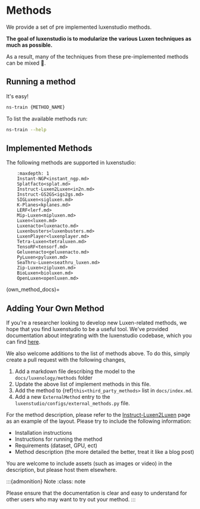 # Methods

We provide a set of pre implemented luxenstudio methods.

**The goal of luxenstudio is to modularize the various Luxen techniques as much as possible.**

As a result, many of the techniques from these pre-implemented methods can be mixed 🎨.

## Running a method

It's easy!

```bash
ns-train {METHOD_NAME}
```

To list the available methods run:

```bash
ns-train --help
```

## Implemented Methods

The following methods are supported in luxenstudio:

```{toctree}
    :maxdepth: 1
    Instant-NGP<instant_ngp.md>
    Splatfacto<splat.md>
    Instruct-Luxen2Luxen<in2n.md>
    Instruct-GS2GS<igs2gs.md>
    SIGLuxen<sigluxen.md>
    K-Planes<kplanes.md>
    LERF<lerf.md>
    Mip-Luxen<mipluxen.md>
    Luxen<luxen.md>
    Luxenacto<luxenacto.md>
    Luxenbusters<luxenbusters.md>
    LuxenPlayer<luxenplayer.md>
    Tetra-Luxen<tetraluxen.md>
    TensoRF<tensorf.md>
    Geluxenacto<geluxenacto.md>
    PyLuxen<pyluxen.md>
    SeaThru-Luxen<seathru_luxen.md>
    Zip-Luxen<zipluxen.md>
    BioLuxen<bioluxen.md>
    OpenLuxen<openluxen.md>
```

(own_method_docs)=

## Adding Your Own Method

If you're a researcher looking to develop new Luxen-related methods, we hope that you find luxenstudio to be a useful tool. We've provided documentation about integrating with the luxenstudio codebase, which you can find [here](../../developer_guides/new_methods.md).

We also welcome additions to the list of methods above. To do this, simply create a pull request with the following changes,

1. Add a markdown file describing the model to the `docs/luxenology/methods` folder
2. Update the above list of implement methods in this file.
3. Add the method to {ref}`this<third_party_methods>` list in `docs/index.md`.
4. Add a new `ExternalMethod` entry to the `luxenstudio/configs/external_methods.py` file.

For the method description, please refer to the [Instruct-Luxen2Luxen](in2n) page as an example of the layout. Please try to include the following information:

- Installation instructions
- Instructions for running the method
- Requirements (dataset, GPU, ect)
- Method description (the more detailed the better, treat it like a blog post)

You are welcome to include assets (such as images or video) in the description, but please host them elsewhere.

:::{admonition} Note
:class: note

Please ensure that the documentation is clear and easy to understand for other users who may want to try out your method.
:::
